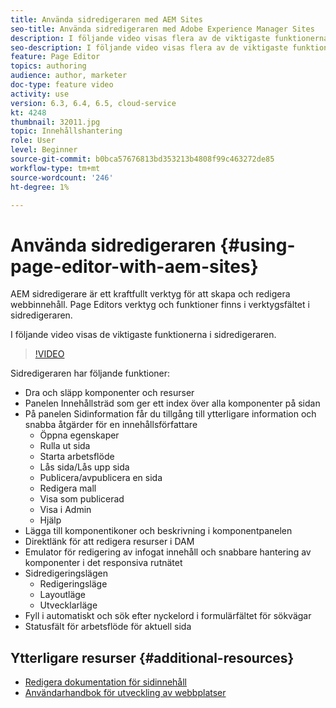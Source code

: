 ```yaml
---
title: Använda sidredigeraren med AEM Sites
seo-title: Använda sidredigeraren med Adobe Experience Manager Sites
description: I följande video visas flera av de viktigaste funktionerna i Touch-UI Sites Editor i Adobe Experience Manager.
seo-description: I följande video visas flera av de viktigaste funktionerna i Touch-UI Sites Editor i Adobe Experience Manager.
feature: Page Editor
topics: authoring
audience: author, marketer
doc-type: feature video
activity: use
version: 6.3, 6.4, 6.5, cloud-service
kt: 4248
thumbnail: 32011.jpg
topic: Innehållshantering
role: User
level: Beginner
source-git-commit: b0bca57676813bd353213b4808f99c463272de85
workflow-type: tm+mt
source-wordcount: '246'
ht-degree: 1%

---
```



# Använda sidredigeraren {#using-page-editor-with-aem-sites}

AEM sidredigerare är ett kraftfullt verktyg för att skapa och redigera webbinnehåll. Page Editors verktyg och funktioner finns i verktygsfältet i sidredigeraren.

I följande video visas de viktigaste funktionerna i sidredigeraren.

>[!VIDEO](https://video.tv.adobe.com/v/32011?quality=12&learn=on)

Sidredigeraren har följande funktioner:

* Dra och släpp komponenter och resurser
* Panelen Innehållsträd som ger ett index över alla komponenter på sidan
* På panelen Sidinformation får du tillgång till ytterligare information och snabba åtgärder för en innehållsförfattare
   * Öppna egenskaper
   * Rulla ut sida
   * Starta arbetsflöde
   * Lås sida/Lås upp sida
   * Publicera/avpublicera en sida
   * Redigera mall
   * Visa som publicerad
   * Visa i Admin
   * Hjälp
* Lägga till komponentikoner och beskrivning i komponentpanelen
* Direktlänk för att redigera resurser i DAM
* Emulator för redigering av infogat innehåll och snabbare hantering av komponenter i det responsiva rutnätet
* Sidredigeringslägen
   * Redigeringsläge
   * Layoutläge
   * Utvecklarläge
* Fyll i automatiskt och sök efter nyckelord i formulärfältet för sökvägar
* Statusfält för arbetsflöde för aktuell sida

## Ytterligare resurser {#additional-resources}

* [Redigera dokumentation för sidinnehåll](https://docs.adobe.com/content/help/en/experience-manager-65/authoring/authoring/editing-content.html)
* [Användarhandbok för utveckling av webbplatser](https://docs.adobe.com/content/help/en/experience-manager-65/authoring/home.html)
